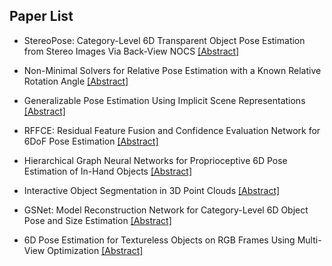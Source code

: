 ## Paper List

- StereoPose: Category-Level 6D Transparent Object Pose Estimation from Stereo Images Via Back-View NOCS
[[Abstract]](https://events.infovaya.com/presentation?id=91370)

- Non-Minimal Solvers for Relative Pose Estimation with a Known Relative Rotation Angle
[[Abstract]](https://events.infovaya.com/presentation?id=91373)

- Generalizable Pose Estimation Using Implicit Scene Representations
[[Abstract]](https://events.infovaya.com/presentation?id=91376)

- RFFCE: Residual Feature Fusion and Confidence Evaluation Network for 6DoF Pose Estimation
[[Abstract]](https://events.infovaya.com/presentation?id=91379)

- Hierarchical Graph Neural Networks for Proprioceptive 6D Pose Estimation of In-Hand Objects
[[Abstract]](https://events.infovaya.com/presentation?id=91382)

- Interactive Object Segmentation in 3D Point Clouds
[[Abstract]](https://events.infovaya.com/presentation?id=91385)

- GSNet: Model Reconstruction Network for Category-Level 6D Object Pose and Size Estimation
[[Abstract]](https://events.infovaya.com/presentation?id=91388)

- 6D Pose Estimation for Textureless Objects on RGB Frames Using Multi-View Optimization
[[Abstract]](https://events.infovaya.com/presentation?id=91391)


